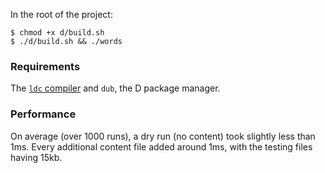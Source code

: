 In the root of the project:

```
$ chmod +x d/build.sh
$ ./d/build.sh && ./words
```

### Requirements

The [`ldc` compiler](https://github.com/ldc-developers/ldc#installation) and `dub`, the D package manager.

### Performance

On average (over 1000 runs), a dry run (no content) took slightly less than 1ms. Every additional content file added around 1ms, with the testing files having 15kb.